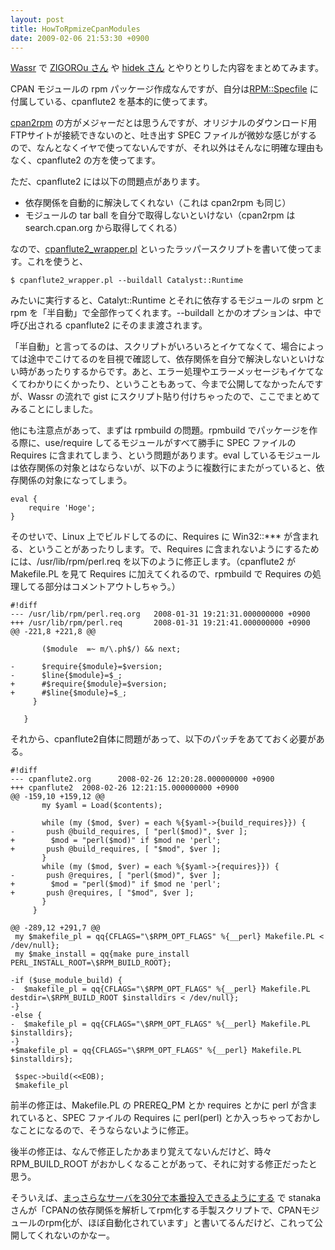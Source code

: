 ```yaml
---
layout: post
title: HowToRpmizeCpanModules
date: 2009-02-06 21:53:30 +0900
---
```



[Wassr](http://wassr.jp/) で [ZIGOROu さん](http://d.hatena.ne.jp/ZIGOROu/) や [hidek さん](http://blog.hide-k.net/) とやりとりした内容をまとめてみます。

CPAN モジュールの rpm パッケージ作成なんですが、自分は[RPM::Specfile](http://search.cpan.org/dist/RPM-Specfile/) に付属している、cpanflute2 を基本的に使ってます。

[cpan2rpm](http://perl.arix.com/cpan2rpm/) の方がメジャーだとは思うんですが、オリジナルのダウンロード用FTPサイトが接続できないのと、吐き出す SPEC ファイルが微妙な感じがするので、なんとなくイヤで使ってないんですが、それ以外はそんなに明確な理由もなく、cpanflute2 の方を使ってます。

ただ、cpanflute2 には以下の問題点があります。

* 依存関係を自動的に解決してくれない（これは cpan2rpm も同じ）
* モジュールの tar ball を自分で取得しないといけない（cpan2rpm はsearch.cpan.org から取得してくれる）

なので、[cpanflute2_wrapper.pl](http://gist.github.com/59314) といったラッパースクリプトを書いて使ってます。これを使うと、

	
	$ cpanflute2_wrapper.pl --buildall Catalyst::Runtime
	

みたいに実行すると、Catalyt::Runtime とそれに依存するモジュールの srpm と rpm を「半自動」で全部作ってくれます。--buildall とかのオプションは、中で呼び出される cpanflute2 にそのまま渡されます。

「半自動」と言ってるのは、スクリプトがいろいろとイケてなくて、場合によっては途中でこけてるのを目視で確認して、依存関係を自分で解決しないといけない時があったりするからです。あと、エラー処理やエラーメッセージもイケてなくてわかりにくかったり、ということもあって、今まで公開してなかったんですが、Wassr の流れで gist にスクリプト貼り付けちゃったので、ここでまとめてみることにしました。

他にも注意点があって、まずは rpmbuild の問題。rpmbuild でパッケージを作る際に、use/require してるモジュールがすべて勝手に SPEC ファイルのRequires に含まれてしまう、という問題があります。eval しているモジュールは依存関係の対象とはならないが、以下のように複数行にまたがっていると、依存関係の対象になってしまう。

	
	eval {
	    require 'Hoge';
	}
	

そのせいで、Linux 上でビルドしてるのに、Requires に Win32::*** が含まれる、ということがあったりします。で、Requires に含まれないようにするためには、/usr/lib/rpm/perl.req を以下のように修正します。（cpanflute2 が Makefile.PL を見て Requires に加えてくれるので、rpmbuild で Requires の処理してる部分はコメントアウトしちゃう。）

	
	#!diff
	--- /usr/lib/rpm/perl.req.org   2008-01-31 19:21:31.000000000 +0900
	+++ /usr/lib/rpm/perl.req       2008-01-31 19:21:41.000000000 +0900
	@@ -221,8 +221,8 @@
	
	       ($module  =~ m/\.ph$/) && next;
	
	-      $require{$module}=$version;
	-      $line{$module}=$_;
	+      #$require{$module}=$version;
	+      #$line{$module}=$_;
	     }
	
	   }
	


それから、cpanflute2自体に問題があって、以下のパッチをあてておく必要がある。

	
	#!diff
	--- cpanflute2.org      2008-02-26 12:20:28.000000000 +0900
	+++ cpanflute2  2008-02-26 12:21:15.000000000 +0900
	@@ -159,10 +159,12 @@
	       my $yaml = Load($contents);
	
	       while (my ($mod, $ver) = each %{$yaml->{build_requires}}) {
	-       push @build_requires, [ "perl($mod)", $ver ];
	+        $mod = "perl($mod)" if $mod ne 'perl';
	+       push @build_requires, [ "$mod", $ver ];
	       }
	       while (my ($mod, $ver) = each %{$yaml->{requires}}) {
	-       push @requires, [ "perl($mod)", $ver ];
	+        $mod = "perl($mod)" if $mod ne 'perl';
	+       push @requires, [ "$mod", $ver ];
	       }
	     }
	
	@@ -289,12 +291,7 @@
	 my $makefile_pl = qq{CFLAGS="\$RPM_OPT_FLAGS" %{__perl} Makefile.PL < /dev/null};
	 my $make_install = qq{make pure_install PERL_INSTALL_ROOT=\$RPM_BUILD_ROOT};
	
	-if ($use_module_build) {
	-  $makefile_pl = qq{CFLAGS="\$RPM_OPT_FLAGS" %{__perl} Makefile.PL destdir=\$RPM_BUILD_ROOT $installdirs < /dev/null};
	-}
	-else {
	-  $makefile_pl = qq{CFLAGS="\$RPM_OPT_FLAGS" %{__perl} Makefile.PL $installdirs};
	-}
	+$makefile_pl = qq{CFLAGS="\$RPM_OPT_FLAGS" %{__perl} Makefile.PL $installdirs};
	
	 $spec->build(<<EOB);
	 $makefile_pl
	

前半の修正は、Makefile.PL の PREREQ_PM とか requires とかに perl が含まれていると、SPEC ファイルの Requires に perl(perl) とか入っちゃっておかしなことになるので、そうならないように修正。

後半の修正は、なんで修正したかあまり覚えてないんだけど、時々 RPM_BUILD_ROOT がおかしくなることがあって、それに対する修正だったと思う。

そういえば、[まっさらなサーバを30分で本番投入できるようにする](http://d.hatena.ne.jp/stanaka/20070728/1185605498) で stanaka さんが「CPANの依存関係を解析してrpm化する手製スクリプトで、CPANモジュールのrpm化が、ほぼ自動化されています」と書いてるんだけど、これって公開してくれないのかなー。